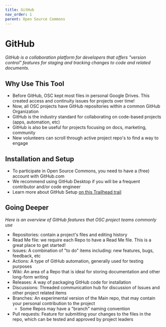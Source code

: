 ```yaml
---
title: GitHub
nav_order: 1
parent: Open Source Commons
---
```


# GitHub
_GitHub is a collaboration platform for developers that offers "version control" features for staging and tracking changes to code and related documents._

##  Why Use This Tool
- Before GitHub, OSC kept most files in personal Google Drives.  This created access and continuity issues for projects over time!
- Now, all OSC projects have GitHub repositories within a common GitHub Organization
- GitHub is the industry standard for collaborating on code-based projects (apps, automation, etc)
- GitHub is also be useful for projects focusing on docs, marketing, community
- New volunteers can scroll through active project repo's to find a way to engage

## Installation and Setup
- To participate in Open Source Commons, you need to have a (free) account with GitHub.com
- We recommend using GitHub Desktop if you will be a frequent contributor and/or code engineer
- Learn more about GitHub Setup [on this Trailhead trail](https://trailhead.salesforce.com/en/content/learn/trails/set-up-your-workspace-and-install-developer-tools)

## Going Deeper
_Here is an overview of GitHub features that OSC project teams commonly use_
- Repositories: contain a project's files and editing history
- Read Me file: we require each Repo to have a Read Me file.  This is a great place to get started!
- Issues: A combination of "to do" items including: new features, bugs, feedback, etc
- Actions: A type of GitHub automation, generally used for testing purposes
- Wiki: An area of a Repo that is ideal for storing documentation and other long-form writing
- Releases: A way of packaging GitHub code for installation
- Discussions: Threaded communication hub for discussion of Issues and other project related items
- Branches: An experimental version of the Main repo, that may contain your personal contribution to the project
  - Some Repos may have a "branch" naming convention
- Pull requests: Feature for submitting your changes to the files in the repo, which can be tested and approved by project leaders
